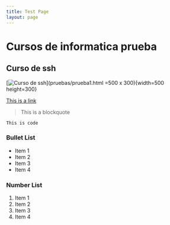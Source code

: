 ```yaml
---
title: Test Page
layout: page
---
```


# Cursos de informatica prueba


## Curso de ssh

[![Curso de ssh](https://cdn.pixabay.com/photo/2015/01/08/18/27/startup-593341_960_720.jpg)](pruebas/prueba1.html  =500 x 300){width=500 height=300}



[This is a link](#)

> This is a blockquote

`This is code`

### Bullet List
* Item 1
* Item 2
* Item 3
* Item 4

### Number List
1. Item 1
2. Item 2
3. Item 3
4. Item 4